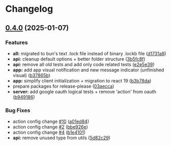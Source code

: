 # Changelog

## [0.4.0](https://github.com/WerdoxDev/Huginn/compare/api-v0.3.0...api@v0.4.0) (2025-01-07)


### Features

* **all:** migrated to bun's text .lock file instead of binary .lockb file ([d1731a8](https://github.com/WerdoxDev/Huginn/commit/d1731a8189a8de54da14975ac47ece57564938bd))
* **api:** cleanup default options + better folder structure ([3b5fc8f](https://github.com/WerdoxDev/Huginn/commit/3b5fc8f497258bae346039340565f6a1ff8fd459))
* **api:** remove all old tests and add only code related tests ([e2e5e39](https://github.com/WerdoxDev/Huginn/commit/e2e5e399dd1191a4f99fdd43dc151a105a566d76))
* **app:** add app visual notification and new message indicator (unfinished visual) ([b37865b](https://github.com/WerdoxDev/Huginn/commit/b37865bbb2fc96a0747d8d115318ac5c50269c7e))
* **app:** simplify client initialization + migration to react 19 ([b3b78da](https://github.com/WerdoxDev/Huginn/commit/b3b78daec7a2b4ea6ae7264b0777d5eea7057d36))
* prepare packages for release-please ([03aecca](https://github.com/WerdoxDev/Huginn/commit/03aeccaf204a18a4b0f4764689623806f3d7b1fd))
* **server:** add google oauth logical tests + remove 'action' from oauth ([b949186](https://github.com/WerdoxDev/Huginn/commit/b949186529dca297882fb7ece011bf92d2b83a26))


### Bug Fixes

* action config change [#10](https://github.com/WerdoxDev/Huginn/issues/10) ([a01ed84](https://github.com/WerdoxDev/Huginn/commit/a01ed84645f931bd09fd2351df72c089547ddd9d))
* action config change [#2](https://github.com/WerdoxDev/Huginn/issues/2) ([bbe926e](https://github.com/WerdoxDev/Huginn/commit/bbe926e2b8a68a3a876f1b5422111c5ff0d3c93d))
* action config change [#4](https://github.com/WerdoxDev/Huginn/issues/4) ([b1e4101](https://github.com/WerdoxDev/Huginn/commit/b1e4101f5d89d4f3c8997152163e53b3a59cc072))
* **api:** remove unused type from utils ([5d82c29](https://github.com/WerdoxDev/Huginn/commit/5d82c294f0c30e9603b4abcc6a29ab4a6e00e43d))
